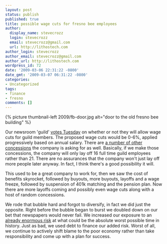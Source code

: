 ```yaml
---
layout: post
status: publish
published: true
title: possible wage cuts for fresno bee employees
author:
  display_name: stevecrozz
  login: stevecrozz
  email: stevecrozz@gmail.com
  url: http://lithostech.com
author_login: stevecrozz
author_email: stevecrozz@gmail.com
author_url: http://lithostech.com
wordpress_id: 72
date: '2009-03-06 22:31:22 -0800'
date_gmt: '2009-03-07 06:31:22 -0800'
categories:
- Uncategorized
tags:
- finance
- fresno
comments: []
---
```

{% picture thumbnail-left 2009/fb-door.jpg alt="door to the old fresno bee building" %}

Our newsroom 'guild' [votes
Tuesday](http://cancelthebee.blogspot.com/2009/03/mcclatchy-layoff-update.html)
on whether or not they will allow wage cuts for guild members. The
proposed wage cuts would be 0-6%, applied progressively based on annual
salary. There are [a number of other
concessions](http://www.beeguildnow.org/?p=155) the company is asking
for as well. Basically, if we make those concessions, the company will
only lay off 16 full time guild employees rather than 21. There are no
assurances that the company won't just lay off more people later anyway.
In fact, I think there's a good possibility it will.

This used to be a great company to work for, then we saw the cost of
benefits skyrocket, followed by buyouts, more buyouts, layoffs and a
wage freeze, followed by suspension of 401k matching and the pension
plan. Now there are more layoffs coming and possibly even wage cuts
along with a host of random concessions.

We rode that bubble hard and forgot to diversify, in fact we did just
the opposite. Right before the bubble began to burst we doubled down on
our bet that newspapers would never fail. We increased our exposure to
an [already enormous risk](http://lithostech.com/node/23/edit) at what
could be the absolute worst possible time in history. Just as bad, we
used debt to finance our added risk. Worst of all, we continue to
actively shift blame to the poor economy rather than take responsibility
and come up with a plan for success.
